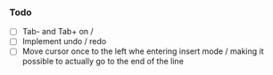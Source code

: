 ### Todo
- [ ] Tab- and Tab+ on <Tab> / <S-Tab>
- [ ] Implement undo / redo
- [ ] Move cursor once to the left whe entering insert mode / making it possible to actually go to the end of the line

